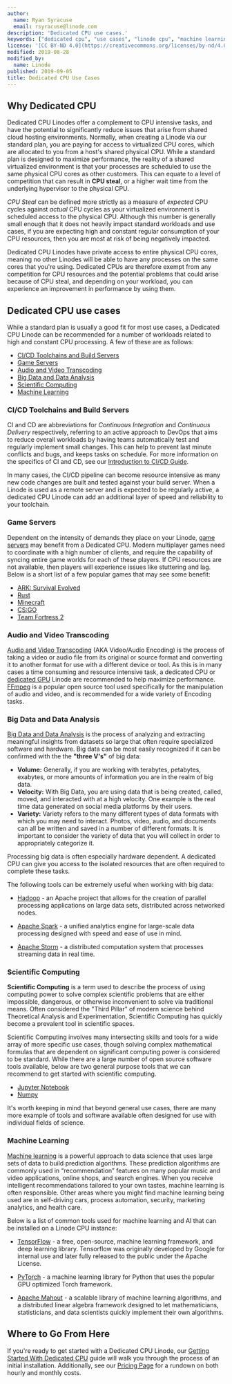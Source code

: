 ```yaml
---
author:
  name: Ryan Syracuse
  email: rsyracuse@linode.com
description: 'Dedicated CPU use cases.'
keywords: ["dedicated cpu", "use cases", "linode cpu", "machine learning", "big data"]
license: '[CC BY-ND 4.0](https://creativecommons.org/licenses/by-nd/4.0)'
modified: 2019-08-28
modified_by:
  name: Linode
published: 2019-09-05
title: Dedicated CPU Use Cases
---
```


## Why Dedicated CPU

Dedicated CPU Linodes offer a complement to CPU intensive tasks, and have the potential to significantly reduce issues that arise from shared cloud hosting environments. Normally, when creating a Linode via our standard plan, you are paying for access to virtualized CPU cores, which are allocated to you from a host's shared physical CPU. While a standard plan is designed to maximize performance, the reality of a shared virtualized environment is that your processes are scheduled to use the same physical CPU cores as other customers. This can equate to a level of competition that can result in **CPU steal**, or a higher wait time from the underlying hypervisor to the physical CPU.

*CPU Steal* can be defined more strictly as a measure of *expected* CPU cycles against *actual* CPU cycles as your virtualized environment is scheduled access to the physical CPU. Although this number is generally small enough that it does not heavily impact standard workloads and use cases, if you are expecting high and constant regular consumption of your CPU resources, then you are most at risk of being negatively impacted.

Dedicated CPU Linodes have private access to entire physical CPU cores, meaning no other Linodes will be able to have any processes on the same cores that you're using. Dedicated CPUs are therefore exempt from any competition for CPU resources and the potential problems that could arise because of CPU steal, and depending on your workload, you can experience an improvement in performance by using them.

## Dedicated CPU use cases

While a standard plan is usually a good fit for most use cases, a Dedicated CPU Linode can be recommended for a number of workloads related to high and constant CPU processing. A few of these are as follows:

  - [CI/CD Toolchains and Build Servers](#ci-cd-toolchains-and-build-servers)
  - [Game Servers](#game-servers)
  - [Audio and Video Transcoding](#audio-and-video-transcoding)
  - [Big Data and Data Analysis](#big-data-and-data-analysis)
  - [Scientific Computing](#scientific-computing)
  - [Machine Learning](#machine-learning)

### CI/CD Toolchains and Build Servers

CI and CD are abbreviations for *Continuous Integration* and *Continuous Delivery* respectively, referring to an active approach to DevOps that aims to reduce overall workloads by having teams automatically test and regularly implement small changes. This can help to prevent last minute conflicts and bugs, and keeps tasks on schedule. For more information on the specifics of CI and CD, see our [Introduction to CI/CD Guide](/docs/development/ci/introduction-ci-cd/).

In many cases, the CI/CD pipeline can become resource intensive as many new code changes are built and tested against your build server. When a Linode is used as a remote server and is expected to be regularly active, a dedicated CPU Linode can add an additional layer of speed and reliability to your toolchain.

### Game Servers

Dependent on the intensity of demands they place on your Linode, [game servers](/docs/game-servers/) may benefit from a Dedicated CPU. Modern multiplayer games need to coordinate with a high number of clients, and require the capability of syncing entire game worlds for each of these players. If CPU resources are not available, then players will experience issues like stuttering and lag. Below is a short list of a few popular games that may see some benefit:

- [ARK: Survival Evolved](/docs/platform/one-click/deploying-ark-survival-evolved-with-one-click-apps/)
- [Rust](/docs/platform/one-click/deploying-rust-with-one-click-apps/)
- [Minecraft](/docs/platform/one-click/deploying-minecraft-with-one-click-apps/)
- [CS:GO](/docs/platform/one-click/deploying-cs-go-with-one-click-apps/)
- [Team Fortress 2](/docs/platform/one-click/deploying-team-fortress-2-with-one-click-apps/)

### Audio and Video Transcoding

[Audio and Video Transcoding](/docs/applications/media-servers/) (AKA Video/Audio Encoding) is the process of taking a video or audio file from its original or source format and converting it to another format for use with a different device or tool. As this is in many cases a time consuming and resource intensive task, a dedicated CPU or [dedicated GPU](/docs/platform/linode-gpu/getting-started-with-gpu/) Linode are recommended to help maximize performance. [FFmpeg](https://ffmpeg.org/) is a popular open source tool used specifically for the manipulation of audio and video, and is recommended for a wide variety of Encoding tasks.

### Big Data and Data Analysis

[Big Data and Data Analysis](/docs/applications/big-data/) is the process of analyzing and extracting meaningful insights from datasets so large that often require specialized software and hardware. Big data can be most easily recognized if it can be confirmed with the the **"three V's"** of big data:

- **Volume:** Generally, if you are working with terabytes, petabytes, exabytes, or more amounts of information you are in the realm of big data.
- **Velocity:** With Big Data, you are using data that is being created, called, moved, and interacted with at a high velocity. One example is the real time data generated on social media platforms by their users.
- **Variety:** Variety refers to the many different types of data formats with which you may need to interact. Photos, video, audio, and documents can all be written and saved in a number of different formats. It is important to consider the variety of data that you will collect in order to appropriately categorize it.

Processing big data is often especially hardware dependent. A dedicated CPU can give you access to the isolated resources that are often required to complete these tasks.

The following tools can be extremely useful when working with big data:

- [Hadoop](/docs/databases/hadoop/how-to-install-and-set-up-hadoop-cluster/) - an Apache project that allows for the creation of parallel processing applications on large data sets, distributed across networked nodes.

- [Apache Spark](https://spark.apache.org/) - a unified analytics engine for large-scale data processing designed with speed and ease of use in mind.

- [Apache Storm](https://storm.apache.org/) - a distributed computation system that processes streaming data in real time.

### Scientific Computing

**Scientific Computing** is a term used to describe the process of using computing power to solve complex scientific problems that are either impossible, dangerous, or otherwise inconvenient to solve via traditional means. Often considered the "Third Pillar" of modern science behind Theoretical Analysis and Experimentation, Scientific Computing has quickly become a prevalent tool in scientific spaces.

Scientific Computing involves many intersecting skills and tools for a wide array of more specific use cases, though solving complex mathematical formulas that are dependent on significant computing power is considered to be standard. While there are a large number of open source software tools available, below are two general purpose tools that we can recommend to get started with scientific computing.

- [Jupyter Notebook](https://jupyter.org/)
- [Numpy](https://numpy.org/)

It's worth keeping in mind that beyond general use cases, there are many more example of tools and software available often designed for use with individual fields of science.

### Machine Learning

[Machine learning](/docs/applications/big-data/how-to-move-machine-learning-model-to-production/) is a powerful approach to data science that uses large sets of data to build prediction algorithms. These prediction algorithms are commonly used in “recommendation” features on many popular music and video applications, online shops, and search engines. When you receive intelligent recommendations tailored to your own tastes, machine learning is often responsible. Other areas where you might find machine learning being used are in self-driving cars, process automation, security, marketing analytics, and health care.

Below is a list of common tools used for machine learning and AI that can be installed on a Linode CPU instance:

- [TensorFlow](https://www.tensorflow.org/) - a free, open-source, machine learning framework, and deep learning library. Tensorflow was originally developed by Google for internal use and later fully released to the public under the Apache License.

- [PyTorch](https://pytorch.org/) - a machine learning library for Python that uses the popular GPU optimized Torch framework.

- [Apache Mahout](https://mahout.apache.org/) - a scalable library of machine learning algorithms, and a distributed linear algebra framework designed to let mathematicians, statisticians, and data scientists quickly implement their own algorithms.

## Where to Go From Here

If you're ready to get started with a Dedicated CPU Linode, our [Getting Started With Dedicated CPU](/docs/platform/dedicated-cpu/getting-started-with-dedicated-cpu/index.md) guide will walk you through the process of an initial installation. Additionally, see our [Pricing Page](https://www.linode.com/pricing) for a rundown on both hourly and monthly costs.

